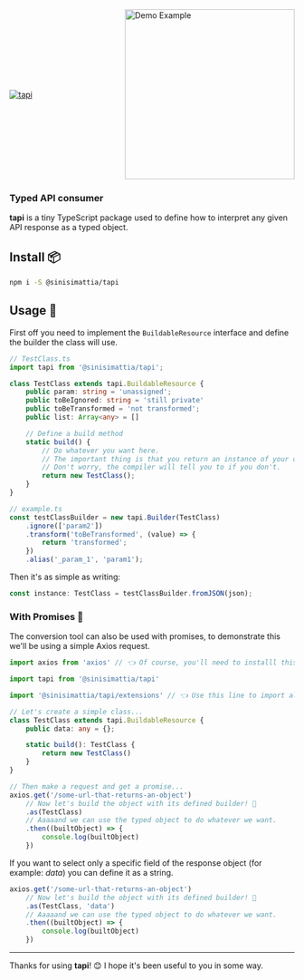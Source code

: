 <a href="https://tapi.mattia.codes" style="display: flex; align-items: center; justify-content: space-between">
	<img src="https://i.ibb.co/Wx0wt2X/tapi-logo.png" alt="tapi" />
	<img src="https://i.ibb.co/7ChsKf4/carbon.png" alt="Demo Example" width="300" />
</a>

### **Typed** API consumer

**tapi** is a tiny TypeScript package used to define how to interpret any given API response as a typed object.

## Install 📦
```bash
npm i -S @sinisimattia/tapi
```

## Usage 🚀

First off you need to implement the `BuildableResource` interface and define the builder the class will use.

```TypeScript
// TestClass.ts
import tapi from '@sinisimattia/tapi';

class TestClass extends tapi.BuildableResource {
	public param: string = 'unassigned';
	public toBeIgnored: string = 'still private'
	public toBeTransformed = 'not transformed';
	public list: Array<any> = []

	// Define a build method
	static build() {
		// Do whatever you want here.
		// The important thing is that you return an instance of your class.
		// Don't worry, the compiler will tell you to if you don't.
		return new TestClass();
	}
}

// example.ts
const testClassBuilder = new tapi.Builder(TestClass)
	.ignore(['param2'])
	.transform('toBeTransformed', (value) => {
		return 'transformed';
	})
	.alias('_param_1', 'param1');
```

Then it's as simple as writing:
```TypeScript
const instance: TestClass = testClassBuilder.fromJSON(json);
```

### With Promises 🤞

The conversion tool can also be used with promises, to demonstrate this we'll be using a simple Axios request.

```TypeScript
import axios from 'axios' // 👈 Of course, you'll need to installl this

import tapi from '@sinisimattia/tapi'

import '@sinisimattia/tapi/extensions' // 👈 Use this line to import all the extended functionalities of core types

// Let's create a simple class...
class TestClass extends tapi.BuildableResource {
	public data: any = {};

	static build(): TestClass {
		return new TestClass()
	}
}

// Then make a request and get a promise...
axios.get('/some-url-that-returns-an-object')
	// Now let's build the object with its defined builder! 🎉
	.as(TestClass)
	// Aaaaand we can use the typed object to do whatever we want.
	.then((builtObject) => {
		console.log(builtObject)
	})
```

If you want to select only a specific field of the response object (for example: *data*) you can define it as a string.

```TypeScript
axios.get('/some-url-that-returns-an-object')
	// Now let's build the object with its defined builder! 🎉
	.as(TestClass, 'data')
	// Aaaaand we can use the typed object to do whatever we want.
	.then((builtObject) => {
		console.log(builtObject)
	})
```

___

Thanks for using **tapi**! 😊 I hope it's been useful to you in some way.